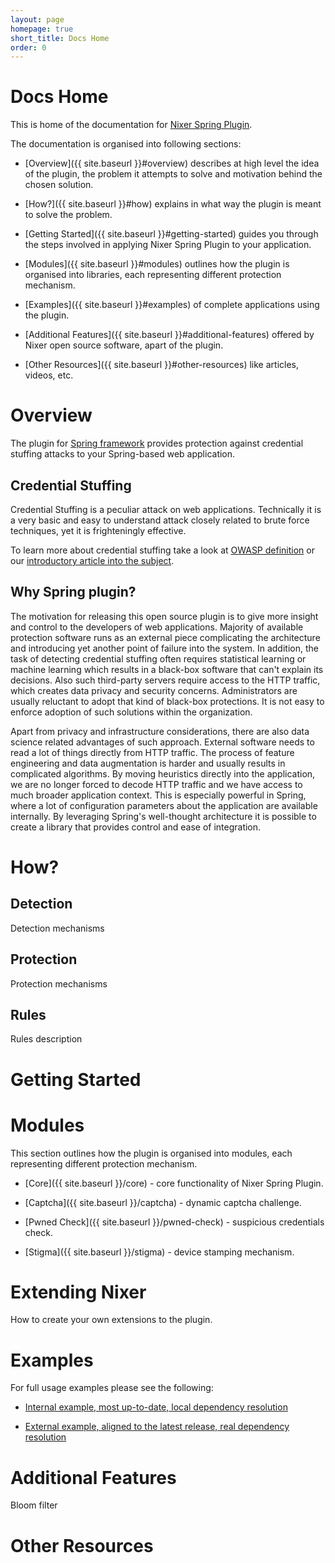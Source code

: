 ```yaml
---
layout: page
homepage: true
short_title: Docs Home
order: 0
---
```


# Docs Home

This is home of the documentation for [Nixer Spring Plugin](https://github.com/nixer-io/nixer-spring-plugin). 

The documentation is organised into following sections:

* [Overview]({{ site.baseurl }}#overview) describes at high level the idea of the plugin, the problem it attempts to solve
and motivation behind the chosen solution.

* [How?]({{ site.baseurl }}#how) explains in what way the plugin is meant to solve the problem.

* [Getting Started]({{ site.baseurl }}#getting-started) guides you through the steps involved in applying Nixer Spring Plugin 
to your application. 

* [Modules]({{ site.baseurl }}#modules) outlines how the plugin is organised into libraries, 
each representing different protection mechanism.

* [Examples]({{ site.baseurl }}#examples) of complete applications using the plugin.

* [Additional Features]({{ site.baseurl }}#additional-features) offered by Nixer open source software, apart of the plugin.

* [Other Resources]({{ site.baseurl }}#other-resources) like articles, videos, etc. 

# Overview

The plugin for [Spring framework](https://github.com/spring-projects/spring-framework) 
provides protection against credential stuffing attacks to your Spring-based web application.

## Credential Stuffing

Credential Stuffing is a peculiar attack on web applications. Technically it is a very basic and easy to understand attack 
closely related to brute force techniques, yet it is frighteningly effective. 
 
To learn more about credential stuffing take a look at [OWASP definition](https://www.owasp.org/index.php/Credential_stuffing) or our 
[introductory article into the subject](https://medium.com/@jbron/credential-stuffing-how-its-done-and-what-to-do-with-it-57ad66302ce2).

## Why Spring plugin?

The motivation for releasing this open source plugin is to give more insight and control to the developers of web applications. 
Majority of available protection software runs as an external piece complicating the architecture and introducing yet another point 
of failure into the system. In addition, the task of detecting credential stuffing often requires statistical learning or machine learning 
which results in a black-box software that can't explain its decisions. Also such third-party servers require access 
to the HTTP traffic, which creates data privacy and security concerns. Administrators are usually reluctant to adopt that kind of black-box 
protections. It is not easy to enforce adoption of such solutions within the organization. 
   
Apart from privacy and infrastructure considerations, there are also data science related advantages of such approach. 
External software needs to read a lot of things directly from HTTP traffic. The process of feature engineering and data augmentation 
is harder and usually results in complicated algorithms. By moving heuristics directly into the application, we are no longer forced to 
decode HTTP traffic and we have access to much broader application context. This is especially powerful in Spring, where a lot of 
configuration parameters about the application are available internally. By leveraging Spring's well-thought architecture it is possible to 
create a library that provides control and ease of integration.

# How?
## Detection
Detection mechanisms

## Protection
Protection mechanisms

## Rules
Rules description

# Getting Started

# Modules
This section outlines how the plugin is organised into modules, each representing different protection mechanism.

* [Core]({{ site.baseurl }}/core) - core functionality of Nixer Spring Plugin.

* [Captcha]({{ site.baseurl }}/captcha) - dynamic captcha challenge.

* [Pwned Check]({{ site.baseurl }}/pwned-check) - suspicious credentials check.

* [Stigma]({{ site.baseurl }}/stigma) - device stamping mechanism.

# Extending Nixer
How to create your own extensions to the plugin.

# Examples

For full usage examples please see the following:

* [Internal example, most up-to-date, local dependency resolution](https://github.com/nixer-io/nixer-spring-plugin/tree/master/samples/example)

* [External example, aligned to the latest release, real dependency resolution](https://github.com/nixer-io/nixer-spring-plugin-integrations/tree/master-with-nixer-plugin/nixer-spring-plugin-demo-app)


# Additional Features
Bloom filter

# Other Resources
